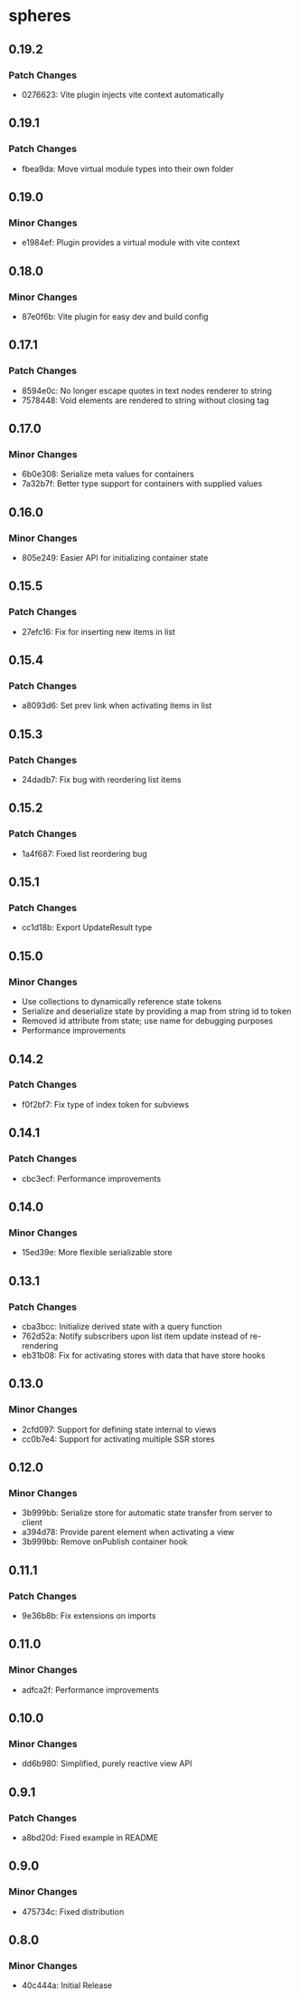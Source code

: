 # spheres

## 0.19.2

### Patch Changes

- 0276623: Vite plugin injects vite context automatically

## 0.19.1

### Patch Changes

- fbea9da: Move virtual module types into their own folder

## 0.19.0

### Minor Changes

- e1984ef: Plugin provides a virtual module with vite context

## 0.18.0

### Minor Changes

- 87e0f6b: Vite plugin for easy dev and build config

## 0.17.1

### Patch Changes

- 8594e0c: No longer escape quotes in text nodes renderer to string
- 7578448: Void elements are rendered to string without closing tag

## 0.17.0

### Minor Changes

- 6b0e308: Serialize meta values for containers
- 7a32b7f: Better type support for containers with supplied values

## 0.16.0

### Minor Changes

- 805e249: Easier API for initializing container state

## 0.15.5

### Patch Changes

- 27efc16: Fix for inserting new items in list

## 0.15.4

### Patch Changes

- a8093d6: Set prev link when activating items in list

## 0.15.3

### Patch Changes

- 24dadb7: Fix bug with reordering list items

## 0.15.2

### Patch Changes

- 1a4f687: Fixed list reordering bug

## 0.15.1

### Patch Changes

- cc1d18b: Export UpdateResult type

## 0.15.0

### Minor Changes

- Use collections to dynamically reference state tokens
- Serialize and deserialize state by providing a map from
  string id to token
- Removed id attribute from state; use name for debugging
  purposes
- Performance improvements

## 0.14.2

### Patch Changes

- f0f2bf7: Fix type of index token for subviews

## 0.14.1

### Patch Changes

- cbc3ecf: Performance improvements

## 0.14.0

### Minor Changes

- 15ed39e: More flexible serializable store

## 0.13.1

### Patch Changes

- cba3bcc: Initialize derived state with a query function
- 762d52a: Notify subscribers upon list item update instead of re-rendering
- eb31b08: Fix for activating stores with data that have store hooks

## 0.13.0

### Minor Changes

- 2cfd097: Support for defining state internal to views
- cc0b7e4: Support for activating multiple SSR stores

## 0.12.0

### Minor Changes

- 3b999bb: Serialize store for automatic state transfer from server to client
- a394d78: Provide parent element when activating a view
- 3b999bb: Remove onPublish container hook

## 0.11.1

### Patch Changes

- 9e36b8b: Fix extensions on imports

## 0.11.0

### Minor Changes

- adfca2f: Performance improvements

## 0.10.0

### Minor Changes

- dd6b980: Simplified, purely reactive view API

## 0.9.1

### Patch Changes

- a8bd20d: Fixed example in README

## 0.9.0

### Minor Changes

- 475734c: Fixed distribution

## 0.8.0

### Minor Changes

- 40c444a: Initial Release
